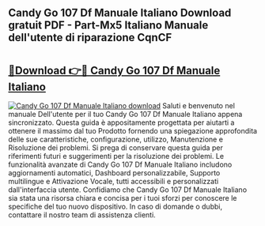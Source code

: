 ## Candy Go 107 Df Manuale Italiano Download gratuit PDF - Part-Mx5 Italiano Manuale dell'utente di riparazione CqnCF

# <h2><a href="http://dfaw80n.blite.top/?on=Candy+Go+107+Df+Manuale+Italiano">🔗Download 👉🔴 Candy Go 107 Df Manuale Italiano</a></h2>

[![Candy Go 107 Df Manuale Italiano download](https://i.imgur.com/lujVjoI.png)](http://dfaw80n.blite.top/?on=Candy+Go+107+Df+Manuale+Italiano)
Saluti e benvenuto nel manuale Dell'utente per il tuo Candy Go 107 Df Manuale Italiano appena sincronizzato. Questa guida è appositamente progettata per aiutarti a ottenere il massimo dal tuo Prodotto fornendo una spiegazione approfondita delle sue caratteristiche, configurazione, utilizzo, Manutenzione e Risoluzione dei problemi. Si prega di conservare questa guida per riferimenti futuri e suggerimenti per la risoluzione dei problemi. Le funzionalità avanzate di Candy Go 107 Df Manuale Italiano includono aggiornamenti automatici, Dashboard personalizzabile, Supporto multilingue e Attivazione Vocale, tutti accessibili e personalizzati dall'interfaccia utente. Confidiamo che Candy Go 107 Df Manuale Italiano sia stata una risorsa chiara e concisa per i tuoi sforzi per conoscere le specifiche del tuo nuovo dispositivo. In caso di domande o dubbi, contattare il nostro team di assistenza clienti.
